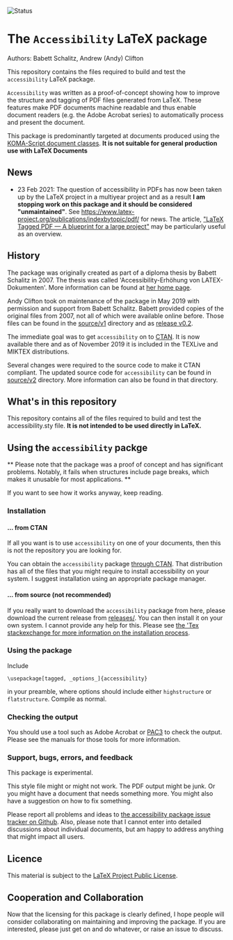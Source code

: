 ![Status](https://img.shields.io/badge/Prototype-Not%20suitable%20from%20production%20-red)

# The `Accessibility` LaTeX package

Authors: Babett Schalitz, Andrew (Andy) Clifton

This repository contains the files required to build and test the `accessibility` LaTeX package.

`Accessibility` was written as a proof-of-concept showing how to improve the structure and tagging of PDF files generated from LaTeX. These features make PDF documents machine readable and thus enable document readers (e.g. the Adobe Acrobat series) to automatically process and present the document.

This package is predominantly targeted at documents produced using the [KOMA-Script document classes](https://ctan.org/pkg/koma-script). **It is not suitable for general production use with LaTeX Documents**


## News
- 23 Feb 2021: The question of accessibility in PDFs has now been taken up by the LaTeX project in a multiyear project and as a result **I am stopping work on this package and it should be considered "unmaintained"**. See https://www.latex-project.org/publications/indexbytopic/pdf/ for news. The article, ["LaTeX Tagged PDF — A blueprint for a large project"](https://www.latex-project.org/publications/2020-FMi-TUB-tb129mitt-tagpdf.pdf) may be particularly useful as an overview.

## History

The package was originally created as part of a diploma thesis by Babett Schalitz in 2007. The thesis was called 'Accessibility-Erhöhung von LATEX-Dokumenten'. More information can be found at [her home page](http://babs.gmxhome.de/da_start.htm).

Andy Clifton took on maintenance of the package in May 2019 with permission and support from Babett Schalitz. Babett provided copies of the original files from 2007, not all of which were available online before. Those files can be found in the [source/v1](/source/v1) directory and as [release v0.2](releases/tag/v0.2-beta).

The immediate goal was to get `accessibility` on to [CTAN](http://www.ctan.org). It is now available there and as of November 2019 it is included in the TEXLive and MIKTEX distributions.

Several changes were required to the source code to make it CTAN compliant. The updated source code for `accessibility` can be found in [source/v2](/source/v2) directory. More information can also be found in that directory.

## What's in this repository
This repository contains all of the files required to build and test the accessibility.sty file. **It is not intended to be used directly in LaTeX.**

## Using the `accessibility` packge

** Please note that the package was a proof of concept and has significant problems. Notably, it fails when structures include page breaks, which makes it unusable for most applications. **

If you want to see how it works anyway, keep reading.

### Installation 
#### ... from CTAN

If all you want is to use `accessibility` on one of your documents, then this is not the repository you are looking for.

You can obtain the `accessibility` package [through CTAN](https://ctan.org/pkg/accessibility). That distribution has all of the files that you might require to install accessibility on your system. I suggest installation using an appropriate package manager.

#### ... from source (not recommended)
If you really want to download the `accessibility` package from here, please download the current release from [releases/](https://github.com/AndyClifton/accessibility/releases). You can then install it on your own system. I cannot provide any help for this. Please see [the 'Tex stackexchange for more information on the installation process](https://tex.stackexchange.com/questions/1137/where-do-i-place-my-own-sty-or-cls-files-to-make-them-available-to-all-my-te).

###  Using the package
Include

`\usepackage[tagged, _options_]{accessibility}`

in your preamble, where options should include either `highstructure` or `flatstructure`. Compile as normal.

### Checking the output
You should use a tool such as Adobe Acrobat or [PAC3](https://www.access-for-all.ch/ch/pdf-werkstatt/pdf-accessibility-checker-pac.html) to check the output. Please see the manuals for those tools for more information.

### Support, bugs, errors, and feedback
This package is experimental.

This style file might or might not work. The PDF output might be junk. Or you might have a document that needs something more. You might also have a suggestion on how to fix something.

Please report all problems and ideas to [the accessibility package issue tracker on Github](https://github.com/AndyClifton/accessibility/issues). Also, please note that I cannot enter into detailed discussions about individual documents, but am happy to address anything that might impact all users.

## Licence

This material is subject to the [LaTeX Project Public License](https://ctan.org/license/lppl1.3c).

## Cooperation and Collaboration
Now that the licensing for this package is clearly defined, I hope people will consider collaborating on maintaining and improving the package. If you are interested, please just get on and do whatever, or raise an issue to discuss.

